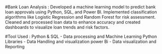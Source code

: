 #Bank Loan Analysis :
    Developed a machine learning model to predict bank loan approvals using Python, SQL,
and Power BI. Implemented classification algorithms like Logistic Regression and Random 
Forest for risk assessment. Cleaned and processed loan data to enhance accuracy and 
created dashboards to visualize loan trends and risk factors.

#Tool Used :
    Python & SQL - Data processing and Machine Learning
    Python Libraries - Data Handling and visualization
    power Bi - Data visualization and Reporting
